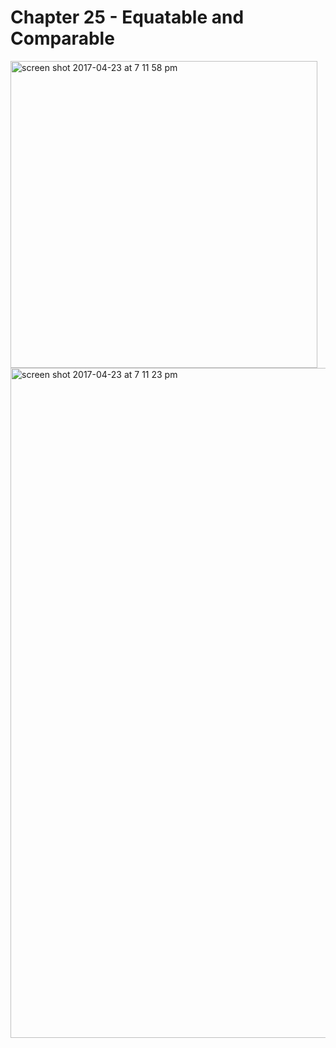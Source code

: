 # Chapter 25 - Equatable and Comparable

<img width="491" alt="screen shot 2017-04-23 at 7 11 58 pm" src="https://cloud.githubusercontent.com/assets/116972/25313070/acbd7ca4-2859-11e7-835f-fc8e195e2b9d.png">

<img width="1072" alt="screen shot 2017-04-23 at 7 11 23 pm" src="https://cloud.githubusercontent.com/assets/116972/25313071/acbe9706-2859-11e7-9771-03dc461bf8e0.png">
